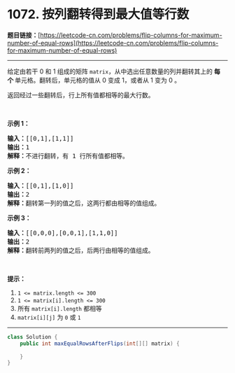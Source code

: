 # 1072. 按列翻转得到最大值等行数

**题目链接：**[https://leetcode-cn.com/problems/flip-columns-for-maximum-number-of-equal-rows](https://leetcode-cn.com/problems/flip-columns-for-maximum-number-of-equal-rows)

---

<div class="content__1Y2H">
 <div class="notranslate">
  <p>给定由若干 0 和 1 组成的矩阵&nbsp;<code>matrix</code>，从中选出任意数量的列并翻转其上的&nbsp;<strong>每个&nbsp;</strong>单元格。翻转后，单元格的值从 0 变成 1，或者从 1 变为 0 。</p> 
  <p>返回经过一些翻转后，行上所有值都相等的最大行数。</p> 
  <p>&nbsp;</p> 
  <ol> 
  </ol> 
  <p><strong>示例 1：</strong></p> 
  <pre class="language-text"><strong>输入：</strong>[[0,1],[1,1]]
<strong>输出：</strong>1
<strong>解释：</strong>不进行翻转，有 1 行所有值都相等。
</pre> 
  <p><strong>示例 2：</strong></p> 
  <pre class="language-text"><strong>输入：</strong>[[0,1],[1,0]]
<strong>输出：</strong>2
<strong>解释：</strong>翻转第一列的值之后，这两行都由相等的值组成。
</pre> 
  <p><strong>示例 3：</strong></p> 
  <pre class="language-text"><strong>输入：</strong>[[0,0,0],[0,0,1],[1,1,0]]
<strong>输出：</strong>2
<strong>解释：</strong>翻转前两列的值之后，后两行由相等的值组成。</pre> 
  <p>&nbsp;</p> 
  <p><strong>提示：</strong></p> 
  <ol> 
   <li><code>1 &lt;= matrix.length &lt;= 300</code></li> 
   <li><code>1 &lt;= matrix[i].length &lt;= 300</code></li> 
   <li>所有 <code>matrix[i].length</code>&nbsp;都相等</li> 
   <li><code>matrix[i][j]</code> 为&nbsp;<code>0</code> 或&nbsp;<code>1</code></li> 
  </ol> 
 </div>
</div>

---

```java
class Solution {
    public int maxEqualRowsAfterFlips(int[][] matrix) {
        
    }
}
```